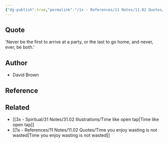 ```yaml
---
{"dg-publish":true,"permalink":"/1x - References/11 Notes/11.02 Quotes/Never be the first to arrive at a party, or the last to go home, and never, ever, be both - David Brown/","title":"structure note","noteIcon":""}
---
```



## Quote
'Never be the first to arrive at a party, or the last to go home, and never, ever, be both.'

## Author
- David Brown

## Reference


## Related
- [[3x - Spiritual/31 Notes/31.02 Illustrations/Time like open tap\|Time like open tap]]
- [[1x - References/11 Notes/11.02 Quotes/Time you enjoy wasting is not wasted\|Time you enjoy wasting is not wasted]]